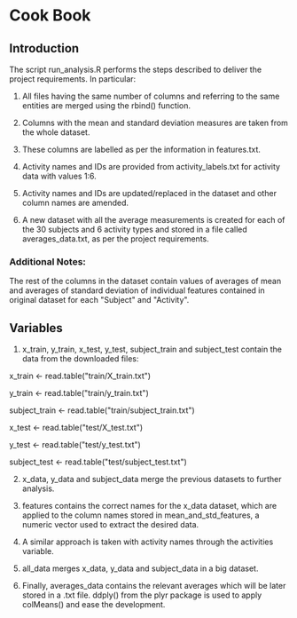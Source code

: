 # Cook Book
## Introduction
The script run_analysis.R performs the steps described to deliver the project requirements. In particular:

1) All files having the same number of columns and referring to the same entities are merged using the rbind() function.

2) Columns with the mean and standard deviation measures are taken from the whole dataset.

3) These columns are labelled as per the information in features.txt.

4) Activity names and IDs are provided from activity_labels.txt for activity data with values 1:6.

5) Activity names and IDs are updated/replaced in the dataset and other column names are amended.

6) A new dataset with all the average measurements is created for each of the 30 subjects and 6 activity types and stored in a file called averages_data.txt, as per the project requirements.

### Additional Notes:
The rest of the columns in the dataset contain values of averages of mean and averages of standard deviation of individual features contained in original dataset for each "Subject" and "Activity".

## Variables

1) x_train, y_train, x_test, y_test, subject_train and subject_test contain the data from the downloaded files:

x_train <- read.table("train/X_train.txt")

y_train <- read.table("train/y_train.txt")

subject_train <- read.table("train/subject_train.txt")

x_test <- read.table("test/X_test.txt")

y_test <- read.table("test/y_test.txt")

subject_test <- read.table("test/subject_test.txt")


2) x_data, y_data and subject_data merge the previous datasets to further analysis.


3) features contains the correct names for the x_data dataset, which are applied to the column names stored in mean_and_std_features, a numeric vector used to extract the desired data.


4) A similar approach is taken with activity names through the activities variable.


5) all_data merges x_data, y_data and subject_data in a big dataset.


6) Finally, averages_data contains the relevant averages which will be later stored in a .txt file. ddply() from the plyr package is used to apply colMeans() and ease the development.
